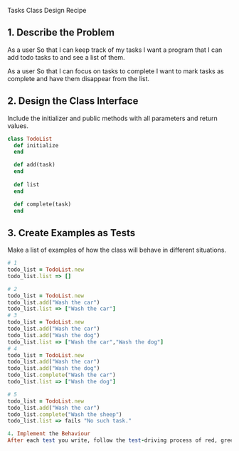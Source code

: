 Tasks Class Design Recipe
## 1. Describe the Problem
As a user
So that I can keep track of my tasks
I want a program that I can add todo tasks to and see a list of them.

As a user
So that I can focus on tasks to complete
I want to mark tasks as complete and have them disappear from the list.

## 2. Design the Class Interface
Include the initializer and public methods with all parameters and return values.
```ruby
class TodoList
  def initialize
  end 

  def add(task)
  end
 
  def list
  end

  def complete(task)
  end
```

## 3. Create Examples as Tests
Make a list of examples of how the class will behave in different situations.

```ruby
# 1
todo_list = TodoList.new
todo_list.list => []

# 2
todo_list = TodoList.new
todo_list.add("Wash the car")
todo_list.list => ["Wash the car"]
# 3
todo_list = TodoList.new
todo_list.add("Wash the car")
todo_list.add("Wash the dog")
todo_list.list => ["Wash the car","Wash the dog"]
# 4
todo_list = TodoList.new
todo_list.add("Wash the car")
todo_list.add("Wash the dog")
todo_list.complete("Wash the car")
todo_list.list => ["Wash the dog"]

# 5
todo_list = TodoList.new
todo_list.add("Wash the car")
todo_list.complete("Wash the sheep")
todo_list.list => fails "No such task."

4. Implement the Behaviour
After each test you write, follow the test-driving process of red, green, refactor to implement the behaviour.